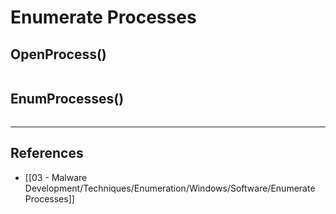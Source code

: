 # Enumerate Processes

## OpenProcess()

```

```

## EnumProcesses()

```

```

---
## References

- [[03 - Malware Development/Techniques/Enumeration/Windows/Software/Enumerate Processes]]